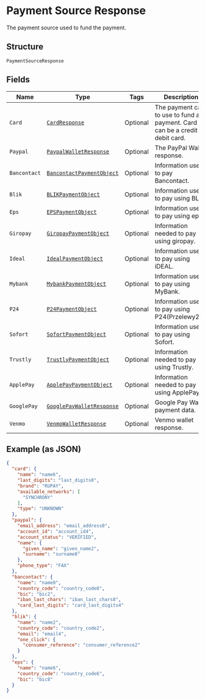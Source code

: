 
# Payment Source Response

The payment source used to fund the payment.

## Structure

`PaymentSourceResponse`

## Fields

| Name | Type | Tags | Description |
|  --- | --- | --- | --- |
| `Card` | [`CardResponse`](../../doc/models/card-response.md) | Optional | The payment card to use to fund a payment. Card can be a credit or debit card. |
| `Paypal` | [`PaypalWalletResponse`](../../doc/models/paypal-wallet-response.md) | Optional | The PayPal Wallet response. |
| `Bancontact` | [`BancontactPaymentObject`](../../doc/models/bancontact-payment-object.md) | Optional | Information used to pay Bancontact. |
| `Blik` | [`BLIKPaymentObject`](../../doc/models/blik-payment-object.md) | Optional | Information used to pay using BLIK. |
| `Eps` | [`EPSPaymentObject`](../../doc/models/eps-payment-object.md) | Optional | Information used to pay using eps. |
| `Giropay` | [`GiropayPaymentObject`](../../doc/models/giropay-payment-object.md) | Optional | Information needed to pay using giropay. |
| `Ideal` | [`IdealPaymentObject`](../../doc/models/ideal-payment-object.md) | Optional | Information used to pay using iDEAL. |
| `Mybank` | [`MybankPaymentObject`](../../doc/models/mybank-payment-object.md) | Optional | Information used to pay using MyBank. |
| `P24` | [`P24PaymentObject`](../../doc/models/p24-payment-object.md) | Optional | Information used to pay using P24(Przelewy24). |
| `Sofort` | [`SofortPaymentObject`](../../doc/models/sofort-payment-object.md) | Optional | Information used to pay using Sofort. |
| `Trustly` | [`TrustlyPaymentObject`](../../doc/models/trustly-payment-object.md) | Optional | Information needed to pay using Trustly. |
| `ApplePay` | [`ApplePayPaymentObject`](../../doc/models/apple-pay-payment-object.md) | Optional | Information needed to pay using ApplePay. |
| `GooglePay` | [`GooglePayWalletResponse`](../../doc/models/google-pay-wallet-response.md) | Optional | Google Pay Wallet payment data. |
| `Venmo` | [`VenmoWalletResponse`](../../doc/models/venmo-wallet-response.md) | Optional | Venmo wallet response. |

## Example (as JSON)

```json
{
  "card": {
    "name": "name6",
    "last_digits": "last_digits0",
    "brand": "RUPAY",
    "available_networks": [
      "SYNCHRONY"
    ],
    "type": "UNKNOWN"
  },
  "paypal": {
    "email_address": "email_address0",
    "account_id": "account_id4",
    "account_status": "VERIFIED",
    "name": {
      "given_name": "given_name2",
      "surname": "surname8"
    },
    "phone_type": "FAX"
  },
  "bancontact": {
    "name": "name0",
    "country_code": "country_code0",
    "bic": "bic2",
    "iban_last_chars": "iban_last_chars8",
    "card_last_digits": "card_last_digits4"
  },
  "blik": {
    "name": "name2",
    "country_code": "country_code2",
    "email": "email4",
    "one_click": {
      "consumer_reference": "consumer_reference2"
    }
  },
  "eps": {
    "name": "name6",
    "country_code": "country_code6",
    "bic": "bic8"
  }
}
```

